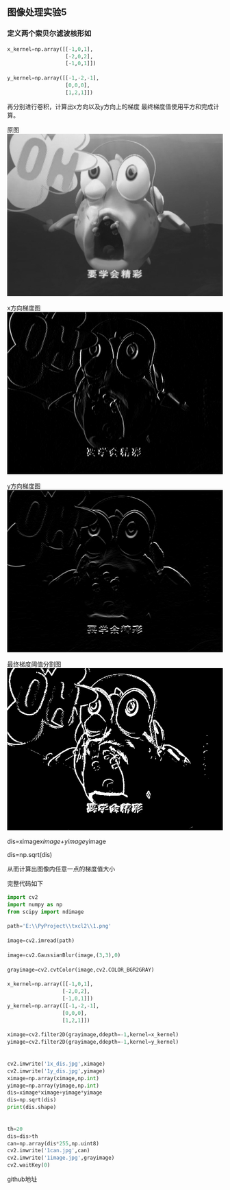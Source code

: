## 图像处理实验5
### 定义两个索贝尔滤波核形如 
```python
x_kernel=np.array([[-1,0,1],
                   [-2,0,2],
                   [-1,0,1]])
                   
y_kernel=np.array([[-1,-2,-1],
                   [0,0,0],
                   [1,2,1]])
```

                   
再分别进行卷积，计算出x方向以及y方向上的梯度
最终梯度值使用平方和完成计算。

原图
![原图](1image.jpg)

x方向梯度图
![x_dis](1x_dis.jpg)

y方向梯度图
![y_dis](1y_dis.jpg)

最终梯度阈值分割图
![dis](1can.jpg)

dis=ximage*ximage+yimage*yimage

dis=np.sqrt(dis)




从而计算出图像内任意一点的梯度值大小

完整代码如下
 ```python
import cv2
import numpy as np
from scipy import ndimage

path='E:\\PyProject\\txcl2\\1.png'

image=cv2.imread(path)

image=cv2.GaussianBlur(image,(3,3),0)

grayimage=cv2.cvtColor(image,cv2.COLOR_BGR2GRAY)

x_kernel=np.array([[-1,0,1],
                   [-2,0,2],
                   [-1,0,1]])
y_kernel=np.array([[-1,-2,-1],
                   [0,0,0],
                   [1,2,1]])

ximage=cv2.filter2D(grayimage,ddepth=-1,kernel=x_kernel)
yimage=cv2.filter2D(grayimage,ddepth=-1,kernel=y_kernel)


cv2.imwrite('1x_dis.jpg',ximage)
cv2.imwrite('1y_dis.jpg',yimage)
ximage=np.array(ximage,np.int)
yimage=np.array(yimage,np.int)
dis=ximage*ximage+yimage*yimage
dis=np.sqrt(dis)
print(dis.shape)


th=20
dis=dis>th
can=np.array(dis*255,np.uint8)
cv2.imwrite('1can.jpg',can)
cv2.imwrite('1image.jpg',grayimage)
cv2.waitKey(0)
```

github地址
